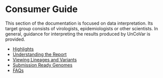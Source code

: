# Consumer Guide

This section of the documentation is focused on data interpretation. Its target
group consists of virologists, epidemiologists or other scientists. In general,
guidance for interpreting the results produced by UnCoVar is provided.

- [Highlights](installation.md)
- [Understanding the Report](report-structure.md)
- [Viewing Lineages and Variants](customize-your-analysis.md)
- [Submission Ready Genomes](submission-ready-genomes.md)
- [FAQs](faqs.md)
